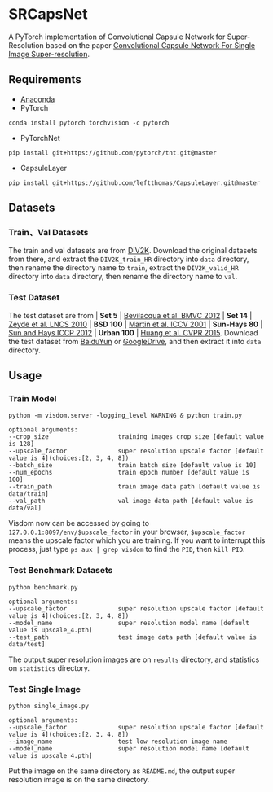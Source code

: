 # SRCapsNet
A PyTorch implementation of Convolutional Capsule Network for Super-Resolution based on the paper 
[Convolutional Capsule Network For Single Image Super-resolution](xxx).

## Requirements
- [Anaconda](https://www.anaconda.com/download/)
- PyTorch
```
conda install pytorch torchvision -c pytorch
```
- PyTorchNet
```
pip install git+https://github.com/pytorch/tnt.git@master
```
- CapsuleLayer
```
pip install git+https://github.com/leftthomas/CapsuleLayer.git@master
```

## Datasets

### Train、Val Datasets
The train and val datasets are from [DIV2K](https://data.vision.ee.ethz.ch/cvl/DIV2K/).
Download the original datasets from there, and extract the `DIV2K_train_HR` directory into `data` directory, then 
rename the directory name to `train`, extract the `DIV2K_valid_HR` directory into `data` directory, then 
rename the directory name to `val`. 

### Test Dataset
The test dataset are from 
| **Set 5** |  [Bevilacqua et al. BMVC 2012](http://people.rennes.inria.fr/Aline.Roumy/results/SR_BMVC12.html)
| **Set 14** |  [Zeyde et al. LNCS 2010](https://sites.google.com/site/romanzeyde/research-interests)
| **BSD 100** | [Martin et al. ICCV 2001](https://www.eecs.berkeley.edu/Research/Projects/CS/vision/bsds/)
| **Sun-Hays 80** | [Sun and Hays ICCP 2012](http://cs.brown.edu/~lbsun/SRproj2012/SR_iccp2012.html)
| **Urban 100** | [Huang et al. CVPR 2015](https://sites.google.com/site/jbhuang0604/publications/struct_sr).
Download the test dataset from [BaiduYun](https://pan.baidu.com/s/1S9w3FAbncE-OTQxnb5MtIg) or 
[GoogleDrive](https://drive.google.com/open?id=1jvls4Z0cj470HMUQcNi5rSC4NdggGqHP), and then extract it into `data` directory.

## Usage

### Train Model
```
python -m visdom.server -logging_level WARNING & python train.py

optional arguments:
--crop_size                   training images crop size [default value is 128]
--upscale_factor              super resolution upscale factor [default value is 4](choices:[2, 3, 4, 8])
--batch_size                  train batch size [default value is 10]
--num_epochs                  train epoch number [default value is 100]
--train_path                  train image data path [default value is data/train]
--val_path                    val image data path [default value is data/val]
```
Visdom now can be accessed by going to `127.0.0.1:8097/env/$upscale_factor` in your browser, 
`$upscale_factor` means the upscale factor which you are training. If you want to interrupt 
this process, just type `ps aux | grep visdom` to find the `PID`, then `kill PID`.

### Test Benchmark Datasets
```
python benchmark.py

optional arguments:
--upscale_factor              super resolution upscale factor [default value is 4](choices:[2, 3, 4, 8])
--model_name                  super resolution model name [default value is upscale_4.pth]
--test_path                   test image data path [default value is data/test]
```
The output super resolution images are on `results` directory, and statistics on `statistics` directory.

### Test Single Image
```
python single_image.py

optional arguments:
--upscale_factor              super resolution upscale factor [default value is 4](choices:[2, 3, 4, 8])
--image_name                  test low resolution image name
--model_name                  super resolution model name [default value is upscale_4.pth]
```
Put the image on the same directory as `README.md`, the output super resolution image is on the same directory.
